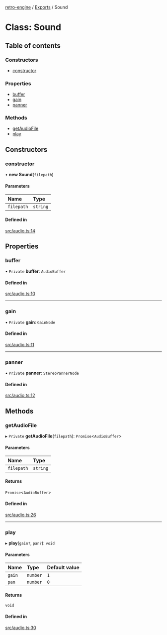 [retro-engine](../README.md) / [Exports](../modules.md) / Sound

# Class: Sound

## Table of contents

### Constructors

- [constructor](Sound.md#constructor)

### Properties

- [buffer](Sound.md#buffer)
- [gain](Sound.md#gain)
- [panner](Sound.md#panner)

### Methods

- [getAudioFile](Sound.md#getaudiofile)
- [play](Sound.md#play)

## Constructors

### constructor

• **new Sound**(`filepath`)

#### Parameters

| Name | Type |
| :------ | :------ |
| `filepath` | `string` |

#### Defined in

[src/audio.ts:14](https://github.com/SLYGM/RetroEngineTM/blob/7ef0169/engine/src/audio.ts#L14)

## Properties

### buffer

• `Private` **buffer**: `AudioBuffer`

#### Defined in

[src/audio.ts:10](https://github.com/SLYGM/RetroEngineTM/blob/7ef0169/engine/src/audio.ts#L10)

___

### gain

• `Private` **gain**: `GainNode`

#### Defined in

[src/audio.ts:11](https://github.com/SLYGM/RetroEngineTM/blob/7ef0169/engine/src/audio.ts#L11)

___

### panner

• `Private` **panner**: `StereoPannerNode`

#### Defined in

[src/audio.ts:12](https://github.com/SLYGM/RetroEngineTM/blob/7ef0169/engine/src/audio.ts#L12)

## Methods

### getAudioFile

▸ `Private` **getAudioFile**(`filepath`): `Promise`<`AudioBuffer`\>

#### Parameters

| Name | Type |
| :------ | :------ |
| `filepath` | `string` |

#### Returns

`Promise`<`AudioBuffer`\>

#### Defined in

[src/audio.ts:26](https://github.com/SLYGM/RetroEngineTM/blob/7ef0169/engine/src/audio.ts#L26)

___

### play

▸ **play**(`gain?`, `pan?`): `void`

#### Parameters

| Name | Type | Default value |
| :------ | :------ | :------ |
| `gain` | `number` | `1` |
| `pan` | `number` | `0` |

#### Returns

`void`

#### Defined in

[src/audio.ts:30](https://github.com/SLYGM/RetroEngineTM/blob/7ef0169/engine/src/audio.ts#L30)
